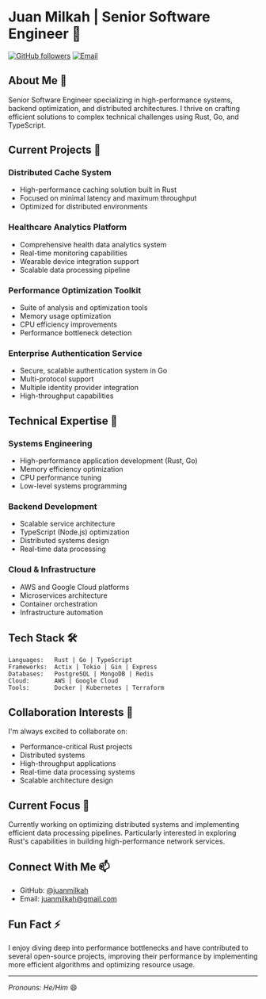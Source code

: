 # Juan Milkah | Senior Software Engineer 👋

[![GitHub followers](https://img.shields.io/github/followers/juanmilkah?label=Follow&style=social)](https://github.com/juanmilkah)
[![Email](https://img.shields.io/badge/Email-juanmilkah%40gmail.com-blue)](mailto:juanmilkah@gmail.com)

## About Me 🚀

Senior Software Engineer specializing in high-performance systems, backend optimization, and distributed architectures. I thrive on crafting efficient solutions to complex technical challenges using Rust, Go, and TypeScript.

## Current Projects 🔭

### Distributed Cache System
- High-performance caching solution built in Rust
- Focused on minimal latency and maximum throughput
- Optimized for distributed environments

### Healthcare Analytics Platform
- Comprehensive health data analytics system
- Real-time monitoring capabilities
- Wearable device integration support
- Scalable data processing pipeline

### Performance Optimization Toolkit
- Suite of analysis and optimization tools
- Memory usage optimization
- CPU efficiency improvements
- Performance bottleneck detection

### Enterprise Authentication Service
- Secure, scalable authentication system in Go
- Multi-protocol support
- Multiple identity provider integration
- High-throughput capabilities

## Technical Expertise 💬

### Systems Engineering
- High-performance application development (Rust, Go)
- Memory efficiency optimization
- CPU performance tuning
- Low-level systems programming

### Backend Development
- Scalable service architecture
- TypeScript (Node.js) optimization
- Distributed systems design
- Real-time data processing

### Cloud & Infrastructure
- AWS and Google Cloud platforms
- Microservices architecture
- Container orchestration
- Infrastructure automation

## Tech Stack 🛠

```plaintext
Languages:   Rust | Go | TypeScript
Frameworks:  Actix | Tokio | Gin | Express
Databases:   PostgreSQL | MongoDB | Redis
Cloud:       AWS | Google Cloud
Tools:       Docker | Kubernetes | Terraform
```

## Collaboration Interests 👯

I'm always excited to collaborate on:
- Performance-critical Rust projects
- Distributed systems
- High-throughput applications
- Real-time data processing systems
- Scalable architecture design

## Current Focus 🎯

Currently working on optimizing distributed systems and implementing efficient data processing pipelines. Particularly interested in exploring Rust's capabilities in building high-performance network services.

## Connect With Me 📫

- GitHub: [@juanmilkah](https://github.com/juanmilkah)
- Email: [juanmilkah@gmail.com](mailto:juanmilkah@gmail.com)

## Fun Fact ⚡

I enjoy diving deep into performance bottlenecks and have contributed to several open-source projects, improving their performance by implementing more efficient algorithms and optimizing resource usage.

---

*Pronouns: He/Him* 😄
